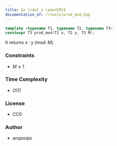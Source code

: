 ```yaml
---
title: $x \cdot y \pmod{M}$
documentation_of: //tools/prod_mod.hpp
---
```


```cpp
template <typename T1, typename T2, typename T3>
constexpr T3 prod_mod(T1 x, T2 y, T3 M);
```

It returns $x \cdot y \pmod{M}$.

### Constraints
- $M \geq 1$

### Time Complexity
- $O(1)$

### License
- CC0

### Author
- anqooqie
